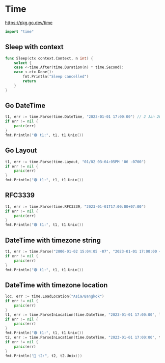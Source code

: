 # Time

https://pkg.go.dev/time

```go
import "time"
```

## Sleep with context

```go
func Sleep(ctx context.Context, n int) {
    select {
    case <-time.After(time.Duration(n) * time.Second):
    case <-ctx.Done():
        fmt.Println("Sleep cancelled")
        return
    }
}
```

## Go DateTime
```go
t1, err := time.Parse(time.DateTime, "2023-01-01 17:00:00") // 2 Jan 2006 15:04:05
if err != nil {
    panic(err)
}
fmt.Println("🟢 t1:", t1, t1.Unix())
```

## Go Layout
```go
t1, err := time.Parse(time.Layout, "01/02 03:04:05PM '06 -0700")
if err != nil {
    panic(err)
}
fmt.Println("🟢 t1:", t1, t1.Unix())
```

## RFC3339
```go
t1, err := time.Parse(time.RFC3339, "2023-01-01T17:00:00+07:00")
if err != nil {
    panic(err)
}
fmt.Println("🟢 t1:", t1, t1.Unix())
```

## DateTime with timezone string
```go
t1, err := time.Parse("2006-01-02 15:04:05 -07", "2023-01-01 17:00:00 +07")
if err != nil {
    panic(err)
}
fmt.Println("🟢 t1:", t1, t1.Unix())
```

## DateTime with timezone location
```go
loc, err := time.LoadLocation("Asia/Bangkok")
if err != nil {
    panic(err)
}
t1, err := time.ParseInLocation(time.DateTime, "2023-01-01 17:00:00", loc)
if err != nil {
    panic(err)
}
fmt.Println("🟢 t1:", t1, t1.Unix())
t2, err := time.ParseInLocation(time.DateTime, "2023-01-01 17:00:00", time.UTC)
if err != nil {
    panic(err)
}
fmt.Println("🔵 t2:", t2, t2.Unix())
```
